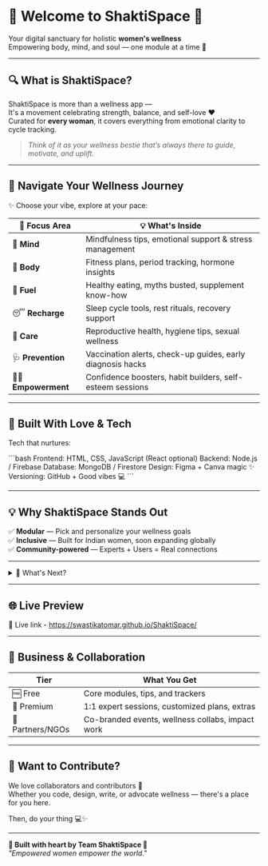 # 🌸 Welcome to ShaktiSpace 🌸
Your digital sanctuary for holistic **women's wellness**  
Empowering body, mind, and soul — one module at a time 🌈

---

## 🔍 What is ShaktiSpace?

ShaktiSpace is more than a wellness app —  
It's a movement celebrating strength, balance, and self-love ❤️  
Curated for **every woman**, it covers everything from emotional clarity to cycle tracking.

> _Think of it as your wellness bestie that’s always there to guide, motivate, and uplift._

---

## 🧭 Navigate Your Wellness Journey

✨ Choose your vibe, explore at your pace:

| 🌟 Focus Area           | 💡 What's Inside                                           |
|------------------------|------------------------------------------------------------|
| 🧠 **Mind**             | Mindfulness tips, emotional support & stress management    |
| 💪 **Body**             | Fitness plans, period tracking, hormone insights           |
| 🥗 **Fuel**             | Healthy eating, myths busted, supplement know-how          |
| 😴 **Recharge**         | Sleep cycle tools, rest rituals, recovery support          |
| 🧬 **Care**             | Reproductive health, hygiene tips, sexual wellness         |
| 🩺 **Prevention**       | Vaccination alerts, check-up guides, early diagnosis hacks |
| 🧘‍♀️ **Empowerment**     | Confidence boosters, habit builders, self-esteem sessions  |

---

## 🚀 Built With Love & Tech

Tech that nurtures:

\`\`\`bash
Frontend:    HTML, CSS, JavaScript (React optional)
Backend:     Node.js / Firebase
Database:    MongoDB / Firestore
Design:      Figma + Canva magic ✨
Versioning:  GitHub + Good vibes 💻
\`\`\`

---

## 💡 Why ShaktiSpace Stands Out

✅ **Modular** — Pick and personalize your wellness goals    
✅ **Inclusive** — Built for Indian women, soon expanding globally  
✅ **Community-powered** — Experts + Users = Real connections  

---

<details>
<summary>🎯 What's Next?</summary>

- 🧑‍🤝‍🧑 Community groups & peer discussions  
- 👩‍⚕️ In-app doctor chats (teleconsultation)  
- 🕹️ Gamified wellness streaks  
- 🗣️ Regional language rollouts  
</details>

---

## 🌐 Live Preview

🚧 Live link - https://swastikatomar.github.io/ShaktiSpace/

---

## 💼 Business & Collaboration

| Tier             | What You Get                                     |
|------------------|--------------------------------------------------|
| 🆓 Free           | Core modules, tips, and trackers                 |
| 💎 Premium        | 1:1 expert sessions, customized plans, extras    |
| 🤝 Partners/NGOs | Co-branded events, wellness collabs, impact work |

---

## 🤗 Want to Contribute?

We love collaborators and contributors 💬  
Whether you code, design, write, or advocate wellness — there's a place for you here.

Then, do your thing 💻✨

---

**🌸 Built with heart by Team ShaktiSpace 🌸**  
*_"Empowered women empower the world."_*
